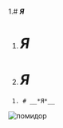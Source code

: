 1.# __*Я*__
 1. # __*Я*__
   1. # __*Я*__
     1. # __*Я*__
![помидор](https://encrypted-tbn0.gstatic.com/images?q=tbn:ANd9GcT9gT0XetT-O7AJXdW8hkEAIFBcdd7j7hPDOQ&s)
